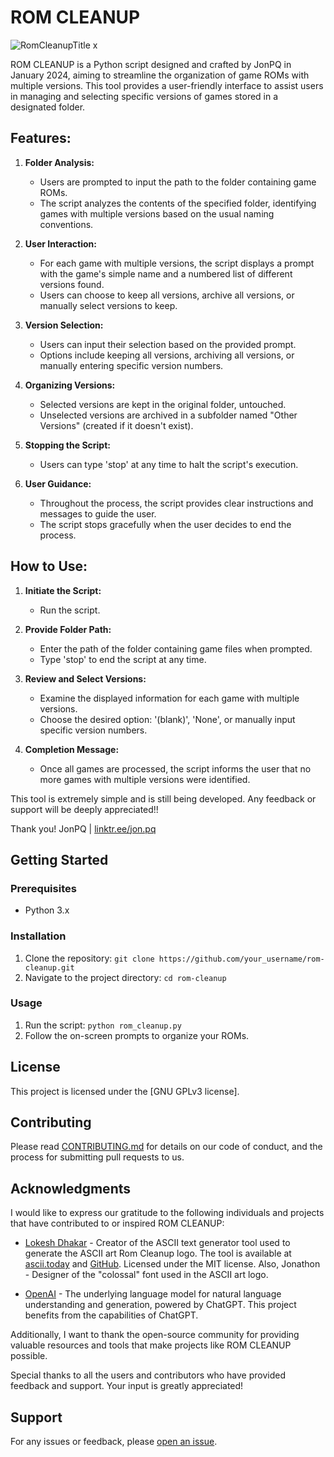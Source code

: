 # ROM CLEANUP

![RomCleanupTitle x](https://github.com/j0npq/rom_cleanup/assets/157430728/92389430-2708-49bc-816c-df7b9cc85b0f)


ROM CLEANUP is a Python script designed and crafted by JonPQ in January 2024, aiming to streamline the organization of game ROMs with multiple versions. This tool provides a user-friendly interface to assist users in managing and selecting specific versions of games stored in a designated folder.

## Features:

1. **Folder Analysis:**
   - Users are prompted to input the path to the folder containing game ROMs.
   - The script analyzes the contents of the specified folder, identifying games with multiple versions based on the usual naming conventions.

2. **User Interaction:**
   - For each game with multiple versions, the script displays a prompt with the game's simple name and a numbered list of different versions found.
   - Users can choose to keep all versions, archive all versions, or manually select versions to keep.

3. **Version Selection:**
   - Users can input their selection based on the provided prompt.
   - Options include keeping all versions, archiving all versions, or manually entering specific version numbers.

4. **Organizing Versions:**
   - Selected versions are kept in the original folder, untouched.
   - Unselected versions are archived in a subfolder named "Other Versions" (created if it doesn't exist).

5. **Stopping the Script:**
   - Users can type 'stop' at any time to halt the script's execution.

6. **User Guidance:**
   - Throughout the process, the script provides clear instructions and messages to guide the user.
   - The script stops gracefully when the user decides to end the process.

## How to Use:

1. **Initiate the Script:**
   - Run the script.

2. **Provide Folder Path:**
   - Enter the path of the folder containing game files when prompted.
   - Type 'stop' to end the script at any time.

3. **Review and Select Versions:**
   - Examine the displayed information for each game with multiple versions.
   - Choose the desired option: '(blank)', 'None', or manually input specific version numbers.

4. **Completion Message:**
   - Once all games are processed, the script informs the user that no more games with multiple versions were identified.

This tool is extremely simple and is still being developed. Any feedback or support will be deeply appreciated!!

Thank you!
JonPQ | [linktr.ee/jon.pq](https://linktr.ee/jon.pq)

## Getting Started

### Prerequisites
- Python 3.x

### Installation
1. Clone the repository: `git clone https://github.com/your_username/rom-cleanup.git`
2. Navigate to the project directory: `cd rom-cleanup`

### Usage
1. Run the script: `python rom_cleanup.py`
2. Follow the on-screen prompts to organize your ROMs.

## License
This project is licensed under the [GNU GPLv3 license].

## Contributing
Please read [CONTRIBUTING.md](CONTRIBUTING.md) for details on our code of conduct, and the process for submitting pull requests to us.

## Acknowledgments

I would like to express our gratitude to the following individuals and projects that have contributed to or inspired ROM CLEANUP:

- [Lokesh Dhakar](https://github.com/lokesh) - Creator of the ASCII text generator tool used to generate the ASCII art Rom Cleanup logo. The tool is available at [ascii.today](http://ascii.today/) and [GitHub](https://github.com/lokesh/ascii-today). Licensed under the MIT license. Also, Jonathon - Designer of the "colossal" font used in the ASCII art logo.

- [OpenAI](https://www.openai.com/) - The underlying language model for natural language understanding and generation, powered by ChatGPT. This project benefits from the capabilities of ChatGPT.

Additionally, I want to thank the open-source community for providing valuable resources and tools that make projects like ROM CLEANUP possible.

Special thanks to all the users and contributors who have provided feedback and support. Your input is greatly appreciated!

## Support
For any issues or feedback, please [open an issue](https://github.com/j0npq/rom_cleanup/blob/main/issues).
